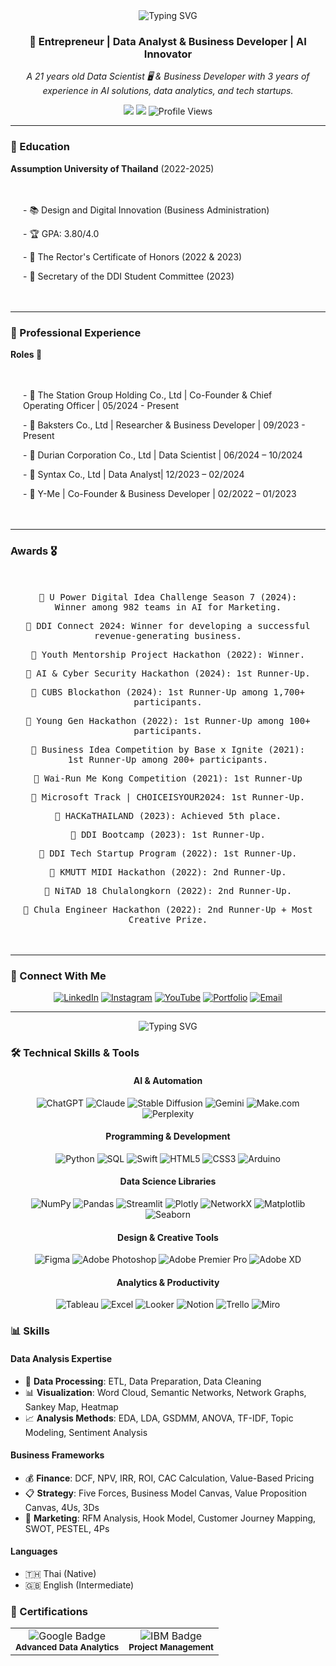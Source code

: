 <div align="center">
  <img src="https://readme-typing-svg.demolab.com?font=Fira+Code&size=32&duration=2800&pause=2000&color=A9FEF7&center=true&vCenter=true&width=940&lines=Hi+👋+I'm+Naruebet+Aungsirikulthumrong" alt="Typing SVG" />
</div>

<h3 align="center">🚀 Entrepreneur | Data Analyst & Business Developer | AI Innovator</h3>

<div align="center">
  <p><i>A 21 years old Data Scientist 🖥️ & Business Developer with 3 years of experience in AI solutions, data analytics, and tech startups.</i></p>
</div> 

<div align="center">
  <a href="mailto:leonaruebet@gmail.com"><img src="https://img.shields.io/badge/Email-leonaruebet%40gmail.com-red?style=for-the-badge&logo=gmail&logoColor=white"></a>
  <a href="tel:+66917013333"><img src="https://img.shields.io/badge/Phone-+66_91701333-green?style=for-the-badge&logo=phone&logoColor=white"></a>
  <img src="https://komarev.com/ghpvc/?username=your-username&style=flat-square&color=blue" alt="Profile Views"/>
</div>

---

### 🧑 Education

**Assumption University of Thailand** (2022-2025)
  <kbd>
    <div align="left" style="padding: 20px;">
      <p>- 📚 Design and Digital Innovation (Business Administration)</p>
      <p>- 🏆 GPA: 3.80/4.0</p>
      <p>- 🎯 The Rector's Certificate of Honors (2022 & 2023)</p>
      <p>- 🎯 Secretary of the DDI Student Committee (2023)</p>
    </div>
  </kbd>

---
### 💼 Professional Experience


**Roles 🌟**
  <kbd>
    <div align="left" style="padding: 20px;">
      <p>- 🏢 The Station Group Holding Co., Ltd | Co-Founder & Chief Operating Officer | 05/2024 - Present</p>
      <p>- 🏢 Baksters Co., Ltd | Researcher & Business Developer | 09/2023 - Present</p>
      <p>- 🏢 Durian Corporation Co., Ltd | Data Scientist | 06/2024 – 10/2024</p>
      <p>- 🏢 Syntax Co., Ltd | Data Analyst| 12/2023 – 02/2024</p>
      <p>- 🏢 Y-Me | Co-Founder & Business Developer | 02/2022 – 01/2023</p>
    </div>
  </kbd>
</div>

---

### Awards 🎖️

  <kbd>
    <div align="center" style="padding: 20px;">
      <p>🥇 U Power Digital Idea Challenge Season 7 (2024): Winner among 982 teams in AI for Marketing.</p>
      <p>🥇 DDI Connect 2024: Winner for developing a successful revenue-generating business.</p>
      <p>🥇 Youth Mentorship Project Hackathon (2022): Winner.</p>
      <p>🥈 AI & Cyber Security Hackathon (2024): 1st Runner-Up.</p>
      <p>🥈 CUBS Blockathon (2024): 1st Runner-Up among 1,700+ participants.</p>
      <p>🥈 Young Gen Hackathon (2022): 1st Runner-Up among 100+ participants.</p>
      <p>🥈 Business Idea Competition by Base x Ignite (2021): 1st Runner-Up among 200+ participants.</p>
      <p>🥈 Wai-Run Me Kong Competition (2021): 1st Runner-Up</p>
      <p>🥈 Microsoft Track | CHOICEISYOUR2024: 1st Runner-Up.</p>
      <p>🥈 HACKaTHAILAND (2023): Achieved 5th place.</p>
      <p>🥈 DDI Bootcamp (2023): 1st Runner-Up.</p>
      <p>🥈 DDI Tech Startup Program (2022): 1st Runner-Up.</p>
      <p>🥉 KMUTT MIDI Hackathon (2022): 2nd Runner-Up.</p>
      <p>🥉 NiTAD 18 Chulalongkorn (2022): 2nd Runner-Up.</p>
      <p>🥉 Chula Engineer Hackathon (2022): 2nd Runner-Up + Most Creative Prize.</p>
    </div>
  </kbd>
</div>

---

### 🤝 Connect With Me

<div align="center">
  
[![LinkedIn](https://img.shields.io/badge/LinkedIn-0077B5?style=for-the-badge&logo=linkedin&logoColor=white)](https://www.linkedin.com/in/leonaruebet/)
[![Instagram](https://img.shields.io/badge/Instagram-E4405F?style=for-the-badge&logo=instagram&logoColor=white)](https://www.instagram.com/leonaruebet/)
[![YouTube](https://img.shields.io/badge/YouTube-FF0000?style=for-the-badge&logo=youtube&logoColor=white)](https://www.youtube.com/@leonaruebet)
[![Portfolio](https://img.shields.io/badge/Portfolio-FF7139?style=for-the-badge&logo=Firefox-Browser&logoColor=white)](https://naruebet.ireadcustomer.com)
[![Email](https://img.shields.io/badge/Email-D14836?style=for-the-badge&logo=gmail&logoColor=white)](mailto:leonaruebet@gmail.com)

</div>

---

<div align="center">
  <img src="https://readme-typing-svg.demolab.com?font=Fira+Code&size=24&duration=2800&pause=2000&color=A9FEF7&center=true&vCenter=true&width=940&lines=Innovating+at+the+intersection+of+Data,+AI,+and+Business!" alt="Typing SVG" />
</div>

### 🛠️ Technical Skills & Tools

<div align="center">

#### AI & Automation
![ChatGPT](https://img.shields.io/badge/ChatGPT-74aa9c?style=for-the-badge&logo=openai&logoColor=white)
![Claude](https://img.shields.io/badge/Claude-000000?style=for-the-badge)
![Stable Diffusion](https://img.shields.io/badge/Stable_Diffusion-FF9E0F?style=for-the-badge)
![Gemini](https://img.shields.io/badge/Gemini-4285F4?style=for-the-badge&logo=google&logoColor=white)
![Make.com](https://img.shields.io/badge/Make.com-2E77BC?style=for-the-badge)
![Perplexity](https://img.shields.io/badge/Perplexity-purple?style=for-the-badge)

#### Programming & Development
![Python](https://img.shields.io/badge/Python-3776AB?style=for-the-badge&logo=python&logoColor=white)
![SQL](https://img.shields.io/badge/SQL-4479A1?style=for-the-badge&logo=mysql&logoColor=white)
![Swift](https://img.shields.io/badge/Swift-FA7343?style=for-the-badge&logo=swift&logoColor=white)
![HTML5](https://img.shields.io/badge/HTML5-E34F26?style=for-the-badge&logo=html5&logoColor=white)
![CSS3](https://img.shields.io/badge/CSS3-1572B6?style=for-the-badge&logo=css3&logoColor=white)
![Arduino](https://img.shields.io/badge/Arduino-00979D?style=for-the-badge&logo=Arduino&logoColor=white)

#### Data Science Libraries
![NumPy](https://img.shields.io/badge/NumPy-013243?style=for-the-badge&logo=numpy&logoColor=white)
![Pandas](https://img.shields.io/badge/Pandas-150458?style=for-the-badge&logo=pandas&logoColor=white)
![Streamlit](https://img.shields.io/badge/Streamlit-FF4B4B?style=for-the-badge&logo=Streamlit&logoColor=white)
![Plotly](https://img.shields.io/badge/Plotly-3F4F75?style=for-the-badge&logo=plotly&logoColor=white)
![NetworkX](https://img.shields.io/badge/NetworkX-blue?style=for-the-badge)
![Matplotlib](https://img.shields.io/badge/Matplotlib-11557c?style=for-the-badge)
![Seaborn](https://img.shields.io/badge/Seaborn-3776AB?style=for-the-badge)

#### Design & Creative Tools
![Figma](https://img.shields.io/badge/Figma-F24E1E?style=for-the-badge&logo=figma&logoColor=white)
![Adobe Photoshop](https://img.shields.io/badge/Photoshop-31A8FF?style=for-the-badge&logo=adobe%20photoshop&logoColor=white)
![Adobe Premier Pro](https://img.shields.io/badge/Premier_Pro-9999FF?style=for-the-badge&logo=adobe%20premiere%20pro&logoColor=white)
![Adobe XD](https://img.shields.io/badge/Adobe_XD-FF61F6?style=for-the-badge&logo=adobe%20xd&logoColor=white)

#### Analytics & Productivity
![Tableau](https://img.shields.io/badge/Tableau-E97627?style=for-the-badge&logo=Tableau&logoColor=white)
![Excel](https://img.shields.io/badge/Excel-217346?style=for-the-badge&logo=microsoft-excel&logoColor=white)
![Looker](https://img.shields.io/badge/Looker-4285F4?style=for-the-badge&logo=looker&logoColor=white)
![Notion](https://img.shields.io/badge/Notion-000000?style=for-the-badge&logo=notion&logoColor=white)
![Trello](https://img.shields.io/badge/Trello-0052CC?style=for-the-badge&logo=trello&logoColor=white)
![Miro](https://img.shields.io/badge/Miro-050038?style=for-the-badge&logo=Miro&logoColor=white)

</div>

### 📊 Skills

<div align="left">

#### Data Analysis Expertise
- 🔄 **Data Processing**: ETL, Data Preparation, Data Cleaning
- 📊 **Visualization**: Word Cloud, Semantic Networks, Network Graphs, Sankey Map, Heatmap
- 📈 **Analysis Methods**: EDA, LDA, GSDMM, ANOVA, TF-IDF, Topic Modeling, Sentiment Analysis

#### Business Frameworks
- 💰 **Finance**: DCF, NPV, IRR, ROI, CAC Calculation, Value-Based Pricing
- 📋 **Strategy**: Five Forces, Business Model Canvas, Value Proposition Canvas, 4Us, 3Ds
- 📢 **Marketing**: RFM Analysis, Hook Model, Customer Journey Mapping, SWOT, PESTEL, 4Ps

#### Languages
- 🇹🇭 Thai (Native)
- 🇬🇧 English (Intermediate)

</div>

### 📜 Certifications

<div align="left">
  <table>
    <tr>
      <td align="center">
        <img src="https://img.shields.io/badge/Issuer-Google-4285F4?style=for-the-badge&logo=google&logoColor=white" alt="Google Badge"/>
        <br>
        <sub><b>Advanced Data Analytics</b></sub>
      </td>
      <td align="center">
        <img src="https://img.shields.io/badge/Issuer-IBM-052FAD?style=for-the-badge&logo=ibm&logoColor=white" alt="IBM Badge"/>
        <br>
        <sub><b>Project Management</b></sub>
      </td>
    </tr>
  </table>
</div>

